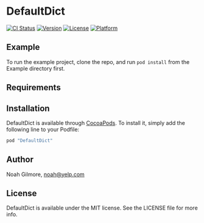 # DefaultDict

[![CI Status](http://img.shields.io/travis/noahsark769/DefaultDict.svg?style=flat)](https://travis-ci.org/noahsark769/DefaultDict)
[![Version](https://img.shields.io/cocoapods/v/DefaultDict.svg?style=flat)](http://cocoapods.org/pods/DefaultDict)
[![License](https://img.shields.io/cocoapods/l/DefaultDict.svg?style=flat)](http://cocoapods.org/pods/DefaultDict)
[![Platform](https://img.shields.io/cocoapods/p/DefaultDict.svg?style=flat)](http://cocoapods.org/pods/DefaultDict)

## Example

To run the example project, clone the repo, and run `pod install` from the Example directory first.

## Requirements

## Installation

DefaultDict is available through [CocoaPods](http://cocoapods.org). To install
it, simply add the following line to your Podfile:

```ruby
pod "DefaultDict"
```

## Author

Noah Gilmore, noah@yelp.com

## License

DefaultDict is available under the MIT license. See the LICENSE file for more info.

